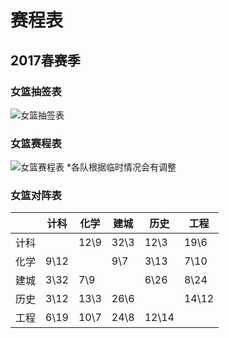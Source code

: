 # 赛程表

## 2017春赛季
### 女篮抽签表
![女篮抽签表](http://7xv2os.com1.z0.glb.clouddn.com/2017_spring_draw.PNG)

### 女篮赛程表
![女篮赛程表](http://7xv2os.com1.z0.glb.clouddn.com/2017_spring_schedule.JPG)
*各队根据临时情况会有调整

### 女篮对阵表
|   |计科  |化学  |建城  |历史 |工程  |
|---|-----|-----|-----|-----|-----|
|计科|     | 12\9| 32\3| 12\3| 19\6|
|化学| 9\12|     |  9\7| 3\13| 7\10|
|建城| 3\32|  7\9|     | 6\26| 8\24|
|历史| 3\12| 13\3| 26\6|     |14\12|
|工程| 6\19| 10\7| 24\8|12\14|     |
